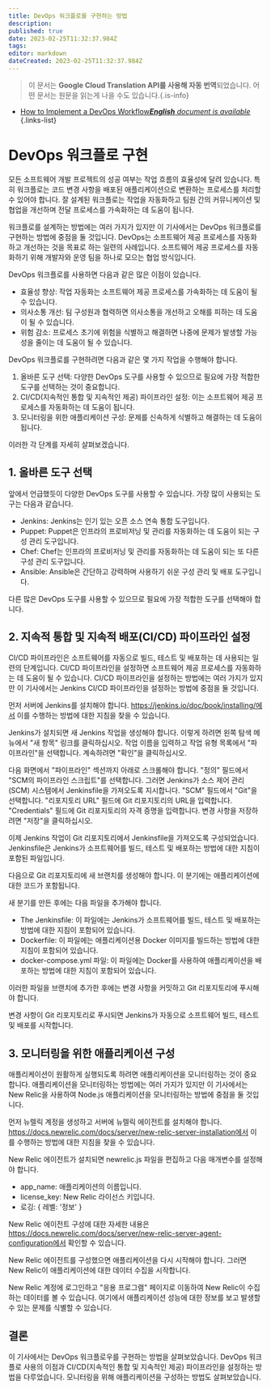 ```yaml
---
title: DevOps 워크플로를 구현하는 방법
description: 
published: true
date: 2023-02-25T11:32:37.984Z
tags: 
editor: markdown
dateCreated: 2023-02-25T11:32:37.984Z
---
```


> 이 문서는 **Google Cloud Translation API를 사용해 자동 번역**되었습니다.
어떤 문서는 원문을 읽는게 나을 수도 있습니다.{.is-info}



- [How to Implement a DevOps Workflow***English** document is available*](/en/Knowledge-base/Common/how-to-implement-a-devops-workflow)
{.links-list}


# DevOps 워크플로 구현

모든 소프트웨어 개발 프로젝트의 성공 여부는 작업 흐름의 효율성에 달려 있습니다. 특히 워크플로는 코드 변경 사항을 배포된 애플리케이션으로 변환하는 프로세스를 처리할 수 있어야 합니다. 잘 설계된 워크플로는 작업을 자동화하고 팀원 간의 커뮤니케이션 및 협업을 개선하며 전달 프로세스를 가속화하는 데 도움이 됩니다.

워크플로를 설계하는 방법에는 여러 가지가 있지만 이 기사에서는 DevOps 워크플로를 구현하는 방법에 중점을 둘 것입니다. DevOps는 소프트웨어 제공 프로세스를 자동화하고 개선하는 것을 목표로 하는 일련의 사례입니다. 소프트웨어 제공 프로세스를 자동화하기 위해 개발자와 운영 팀을 하나로 모으는 협업 방식입니다.

DevOps 워크플로를 사용하면 다음과 같은 많은 이점이 있습니다.

- 효율성 향상: 작업 자동화는 소프트웨어 제공 프로세스를 가속화하는 데 도움이 될 수 있습니다.
- 의사소통 개선: 팀 구성원과 협력하면 의사소통을 개선하고 오해를 피하는 데 도움이 될 수 있습니다.
- 위험 감소: 프로세스 초기에 위험을 식별하고 해결하면 나중에 문제가 발생할 가능성을 줄이는 데 도움이 될 수 있습니다.

DevOps 워크플로를 구현하려면 다음과 같은 몇 가지 작업을 수행해야 합니다.

1. 올바른 도구 선택: 다양한 DevOps 도구를 사용할 수 있으므로 필요에 가장 적합한 도구를 선택하는 것이 중요합니다.
2. CI/CD(지속적인 통합 및 지속적인 제공) 파이프라인 설정: 이는 소프트웨어 제공 프로세스를 자동화하는 데 도움이 됩니다.
3. 모니터링을 위한 애플리케이션 구성: 문제를 신속하게 식별하고 해결하는 데 도움이 됩니다.

이러한 각 단계를 자세히 살펴보겠습니다.

## 1. 올바른 도구 선택

앞에서 언급했듯이 다양한 DevOps 도구를 사용할 수 있습니다. 가장 많이 사용되는 도구는 다음과 같습니다.

- Jenkins: Jenkins는 인기 있는 오픈 소스 연속 통합 도구입니다.
- Puppet: Puppet은 인프라의 프로비저닝 및 관리를 자동화하는 데 도움이 되는 구성 관리 도구입니다.
- Chef: Chef는 인프라의 프로비저닝 및 관리를 자동화하는 데 도움이 되는 또 다른 구성 관리 도구입니다.
- Ansible: Ansible은 간단하고 강력하며 사용하기 쉬운 구성 관리 및 배포 도구입니다.

다른 많은 DevOps 도구를 사용할 수 있으므로 필요에 가장 적합한 도구를 선택해야 합니다.

## 2. 지속적 통합 및 지속적 배포(CI/CD) 파이프라인 설정

CI/CD 파이프라인은 소프트웨어를 자동으로 빌드, 테스트 및 배포하는 데 사용되는 일련의 단계입니다. CI/CD 파이프라인을 설정하면 소프트웨어 제공 프로세스를 자동화하는 데 도움이 될 수 있습니다. CI/CD 파이프라인을 설정하는 방법에는 여러 가지가 있지만 이 기사에서는 Jenkins CI/CD 파이프라인을 설정하는 방법에 중점을 둘 것입니다.

먼저 서버에 Jenkins를 설치해야 합니다. https://jenkins.io/doc/book/installing/에서 이를 수행하는 방법에 대한 지침을 찾을 수 있습니다.

Jenkins가 설치되면 새 Jenkins 작업을 생성해야 합니다. 이렇게 하려면 왼쪽 탐색 메뉴에서 "새 항목" 링크를 클릭하십시오. 작업 이름을 입력하고 작업 유형 목록에서 "파이프라인"을 선택합니다. 계속하려면 "확인"을 클릭하십시오.

다음 화면에서 "파이프라인" 섹션까지 아래로 스크롤해야 합니다. "정의" 필드에서 "SCM의 파이프라인 스크립트"를 선택합니다. 그러면 Jenkins가 소스 제어 관리(SCM) 시스템에서 Jenkinsfile을 가져오도록 지시합니다. "SCM" 필드에서 "Git"을 선택합니다. "리포지토리 URL" 필드에 Git 리포지토리의 URL을 입력합니다. "Credentials" 필드에 Git 리포지토리의 자격 증명을 입력합니다. 변경 사항을 저장하려면 "저장"을 클릭하십시오.

이제 Jenkins 작업이 Git 리포지토리에서 Jenkinsfile을 가져오도록 구성되었습니다. Jenkinsfile은 Jenkins가 소프트웨어를 빌드, 테스트 및 배포하는 방법에 대한 지침이 포함된 파일입니다.

다음으로 Git 리포지토리에 새 브랜치를 생성해야 합니다. 이 분기에는 애플리케이션에 대한 코드가 포함됩니다.

새 분기를 만든 후에는 다음 파일을 추가해야 합니다.

- The Jenkinsfile: 이 파일에는 Jenkins가 소프트웨어를 빌드, 테스트 및 배포하는 방법에 대한 지침이 포함되어 있습니다.
- Dockerfile: 이 파일에는 애플리케이션용 Docker 이미지를 빌드하는 방법에 대한 지침이 포함되어 있습니다.
- docker-compose.yml 파일: 이 파일에는 Docker를 사용하여 애플리케이션을 배포하는 방법에 대한 지침이 포함되어 있습니다.

이러한 파일을 브랜치에 추가한 후에는 변경 사항을 커밋하고 Git 리포지토리에 푸시해야 합니다.

변경 사항이 Git 리포지토리로 푸시되면 Jenkins가 자동으로 소프트웨어 빌드, 테스트 및 배포를 시작합니다.

## 3. 모니터링을 위한 애플리케이션 구성

애플리케이션이 원활하게 실행되도록 하려면 애플리케이션을 모니터링하는 것이 중요합니다. 애플리케이션을 모니터링하는 방법에는 여러 가지가 있지만 이 기사에서는 New Relic을 사용하여 Node.js 애플리케이션을 모니터링하는 방법에 중점을 둘 것입니다.

먼저 뉴렐릭 계정을 생성하고 서버에 뉴렐릭 에이전트를 설치해야 합니다. https://docs.newrelic.com/docs/server/new-relic-server-installation에서 이를 수행하는 방법에 대한 지침을 찾을 수 있습니다.

New Relic 에이전트가 설치되면 newrelic.js 파일을 편집하고 다음 매개변수를 설정해야 합니다.

- app_name: 애플리케이션의 이름입니다.
- license_key: New Relic 라이선스 키입니다.
- 로깅: {
  레벨: '정보'
}

New Relic 에이전트 구성에 대한 자세한 내용은 https://docs.newrelic.com/docs/server/new-relic-server-agent-configuration에서 확인할 수 있습니다.

New Relic 에이전트를 구성했으면 애플리케이션을 다시 시작해야 합니다. 그러면 New Relic이 애플리케이션에 대한 데이터 수집을 시작합니다.

New Relic 계정에 로그인하고 "응용 프로그램" 페이지로 이동하여 New Relic이 수집하는 데이터를 볼 수 있습니다. 여기에서 애플리케이션 성능에 대한 정보를 보고 발생할 수 있는 문제를 식별할 수 있습니다.

## 결론

이 기사에서는 DevOps 워크플로우를 구현하는 방법을 살펴보았습니다. DevOps 워크플로 사용의 이점과 CI/CD(지속적인 통합 및 지속적인 제공) 파이프라인을 설정하는 방법을 다루었습니다. 모니터링을 위해 애플리케이션을 구성하는 방법도 살펴보았습니다.